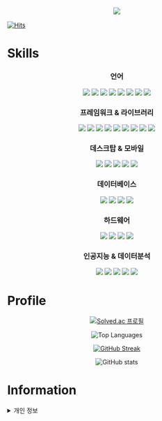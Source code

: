 <h3 align="center">
  <img src="https://capsule-render.vercel.app/api?type=venom&height=300&color=gradient&text=Hello%20World!&section=header&textBg=false"/>
</h3>

[![Hits](https://hits.seeyoufarm.com/api/count/incr/badge.svg?url=https%3A%2F%2Fgithub.com%2Fncs01060&count_bg=%2379C83D&title_bg=%23555555&icon=&icon_color=%23E7E7E7&title=hits&edge_flat=false)](https://hits.seeyoufarm.com)

# Skills
<div align="center">
  <h3>언어</h3>
  <img src="https://img.shields.io/badge/Python-3776AB?style=for-the-badge&logo=python&logoColor=white">
  <img src="https://img.shields.io/badge/JavaScript-F7DF1E?style=for-the-badge&logo=javascript&logoColor=black">
  <img src="https://img.shields.io/badge/TypeScript-3178C6?style=for-the-badge&logo=typescript&logoColor=white">
  <img src="https://img.shields.io/badge/Java-007396?style=for-the-badge&logo=OpenJDK&logoColor=white">
  <img src="https://img.shields.io/badge/C-00599C?style=for-the-badge&logo=c&logoColor=white">
  <img src="https://img.shields.io/badge/Dart-0175C2?style=for-the-badge&logo=dart&logoColor=white">
  <img src="https://img.shields.io/badge/R-276DC3?style=for-the-badge&logo=r&logoColor=white">
  <img src="https://img.shields.io/badge/Kotlin-7F52FF?style=for-the-badge&logo=kotlin&logoColor=white">

  <h3>프레임워크 & 라이브러리</h3>
  <img src="https://img.shields.io/badge/Flask-000000?style=for-the-badge&logo=flask&logoColor=white">
  <img src="https://img.shields.io/badge/React-61DAFB?style=for-the-badge&logo=react&logoColor=black">
  <img src="https://img.shields.io/badge/Next.js-000000?style=for-the-badge&logo=next.js&logoColor=white">
  <img src="https://img.shields.io/badge/Node.js-339933?style=for-the-badge&logo=node.js&logoColor=white">
  <img src="https://img.shields.io/badge/Redux-764ABC?style=for-the-badge&logo=redux&logoColor=white">
  <img src="https://img.shields.io/badge/Electron-47848F?style=for-the-badge&logo=electron&logoColor=white">
  <img src="https://img.shields.io/badge/PyTorch-EE4C2C?style=for-the-badge&logo=pytorch&logoColor=white">
  <img src="https://img.shields.io/badge/Zustand-000000?style=for-the-badge&logo=zustand&logoColor=white">
  <img src="https://img.shields.io/badge/Json-server-ff6f61?style=for-the-badge&logo=json&logoColor=white">

  <h3>데스크탑 & 모바일</h3>
  <img src="https://img.shields.io/badge/PyQt-0080FF?style=for-the-badge&logo=python&logoColor=white">
  <img src="https://img.shields.io/badge/PyQtWebEngine-0080FF?style=for-the-badge&logo=python&logoColor=white">
  <img src="https://img.shields.io/badge/Electron-47848F?style=for-the-badge&logo=electron&logoColor=white">
  <img src="https://img.shields.io/badge/Flutter-02569B?style=for-the-badge&logo=flutter&logoColor=white">
  <img src="https://img.shields.io/badge/React Native-61DAFB?style=for-the-badge&logo=react&logoColor=black">

  <h3>데이터베이스</h3>
  <img src="https://img.shields.io/badge/MySQL-4479A1?style=for-the-badge&logo=mysql&logoColor=white">
  <img src="https://img.shields.io/badge/SQLite3-07405E?style=for-the-badge&logo=sqlite&logoColor=white">
  <img src="https://img.shields.io/badge/MongoDB-47A248?style=for-the-badge&logo=mongodb&logoColor=white">
  <img src="https://img.shields.io/badge/Firebase-DD2C00?style=for-the-badge&logo=firebase&logoColor=white">

  <h3>하드웨어</h3>
  <img src="https://img.shields.io/badge/Arduino-00979D?style=for-the-badge&logo=arduino&logoColor=white">
  <img src="https://img.shields.io/badge/Raspberry Pi-C51A4A?style=for-the-badge&logo=raspberry-pi&logoColor=white">
  <img src="https://img.shields.io/badge/Jetson Nano-76B900?style=for-the-badge&logo=nvidia&logoColor=white">
  <img src="https://img.shields.io/badge/Microbit-00BFFF?style=for-the-badge&logo=microbit&logoColor=white">

  <h3>인공지능 & 데이터분석</h3>
  <img src="https://img.shields.io/badge/TensorFlow-FF6F00?style=for-the-badge&logo=tensorflow&logoColor=white">
  <img src="https://img.shields.io/badge/Pandas-150458?style=for-the-badge&logo=pandas&logoColor=white">
  <img src="https://img.shields.io/badge/Kaggle-20BEFF?style=for-the-badge&logo=kaggle&logoColor=white">
  <img src="https://img.shields.io/badge/HuggingFace-F5900E?style=for-the-badge&logo=huggingface&logoColor=white">
  <img src="https://img.shields.io/badge/Ollama-000000?style=for-the-badge&logo=ollama&logoColor=white">
</div>

# Profile

<div align="center">

  [![Solved.ac 프로필](http://mazassumnida.wtf/api/v2/generate_badge?boj=ncs01060)](https://solved.ac/ncs01060)
  
  ![Top Languages](https://github-readme-stats.vercel.app/api/top-langs/?username=ncs01060&layout=compact&theme=dark)
  
  [![GitHub Streak](https://streak-stats.demolab.com?user=ncs01060&theme=cobalt&border_radius=10&locale=ko&date_format=%5BY.%5Dn.j)](https://git.io/streak-stats)
  
  ![GitHub stats](https://github-readme-stats.vercel.app/api?username=ncs01060&show_icons=true&theme=radical)

</div>

# Information

<details>
  <summary>개인 정보</summary>
  이름: 이영민<br/>
  나이: 19<br/>
  Email: codingmin@icloud.com
</details>
